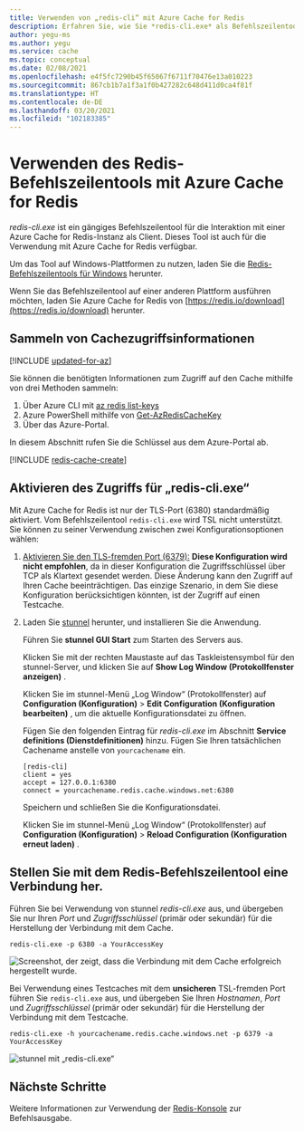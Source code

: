 ```yaml
---
title: Verwenden von „redis-cli“ mit Azure Cache for Redis
description: Erfahren Sie, wie Sie *redis-cli.exe* als Befehlszeilentool für die Interaktion mit einer Azure Cache for Redis-Instanz als Client verwenden.
author: yegu-ms
ms.author: yegu
ms.service: cache
ms.topic: conceptual
ms.date: 02/08/2021
ms.openlocfilehash: e4f5fc7290b45f65067f6711f70476e13a010223
ms.sourcegitcommit: 867cb1b7a1f3a1f0b427282c648d411d0ca4f81f
ms.translationtype: HT
ms.contentlocale: de-DE
ms.lasthandoff: 03/20/2021
ms.locfileid: "102183385"
---
```

# <a name="use-the-redis-command-line-tool-with-azure-cache-for-redis"></a>Verwenden des Redis-Befehlszeilentools mit Azure Cache for Redis

*redis-cli.exe* ist ein gängiges Befehlszeilentool für die Interaktion mit einer Azure Cache for Redis-Instanz als Client. Dieses Tool ist auch für die Verwendung mit Azure Cache for Redis verfügbar.

Um das Tool auf Windows-Plattformen zu nutzen, laden Sie die [Redis-Befehlszeilentools für Windows](https://github.com/MSOpenTech/redis/releases/) herunter. 

Wenn Sie das Befehlszeilentool auf einer anderen Plattform ausführen möchten, laden Sie Azure Cache for Redis von [https://redis.io/download](https://redis.io/download) herunter.

## <a name="gather-cache-access-information"></a>Sammeln von Cachezugriffsinformationen

[!INCLUDE [updated-for-az](../../includes/updated-for-az.md)]

Sie können die benötigten Informationen zum Zugriff auf den Cache mithilfe von drei Methoden sammeln:

1. Über Azure CLI mit [az redis list-keys](/cli/azure/redis#az-redis-list-keys)
2. Azure PowerShell mithilfe von [Get-AzRedisCacheKey](/powershell/module/az.rediscache/Get-AzRedisCacheKey)
3. Über das Azure-Portal.

In diesem Abschnitt rufen Sie die Schlüssel aus dem Azure-Portal ab.

[!INCLUDE [redis-cache-create](../../includes/redis-cache-access-keys.md)]


## <a name="enable-access-for-redis-cliexe"></a>Aktivieren des Zugriffs für „redis-cli.exe“

Mit Azure Cache for Redis ist nur der TLS-Port (6380) standardmäßig aktiviert. Vom Befehlszeilentool `redis-cli.exe` wird TSL nicht unterstützt. Sie können zu seiner Verwendung zwischen zwei Konfigurationsoptionen wählen:

1. [Aktivieren Sie den TLS-fremden Port (6379):](cache-configure.md#access-ports) **Diese Konfiguration wird nicht empfohlen**, da in dieser Konfiguration die Zugriffsschlüssel über TCP als Klartext gesendet werden. Diese Änderung kann den Zugriff auf Ihren Cache beeinträchtigen. Das einzige Szenario, in dem Sie diese Konfiguration berücksichtigen könnten, ist der Zugriff auf einen Testcache.

2. Laden Sie [stunnel](https://www.stunnel.org/downloads.html) herunter, und installieren Sie die Anwendung.

    Führen Sie **stunnel GUI Start** zum Starten des Servers aus.

    Klicken Sie mit der rechten Maustaste auf das Taskleistensymbol für den stunnel-Server, und klicken Sie auf **Show Log Window (Protokollfenster anzeigen)** .

    Klicken Sie im stunnel-Menü „Log Window“ (Protokollfenster) auf **Configuration (Konfiguration)**  > **Edit Configuration (Konfiguration bearbeiten)** , um die aktuelle Konfigurationsdatei zu öffnen.

    Fügen Sie den folgenden Eintrag für *redis-cli.exe* im Abschnitt **Service definitions (Dienstdefinitionen)** hinzu. Fügen Sie Ihren tatsächlichen Cachename anstelle von `yourcachename` ein. 

    ```
    [redis-cli]
    client = yes
    accept = 127.0.0.1:6380
    connect = yourcachename.redis.cache.windows.net:6380
    ```

    Speichern und schließen Sie die Konfigurationsdatei. 
  
    Klicken Sie im stunnel-Menü „Log Window“ (Protokollfenster) auf **Configuration (Konfiguration)**  > **Reload Configuration (Konfiguration erneut laden)** .


## <a name="connect-using-the-redis-command-line-tool"></a>Stellen Sie mit dem Redis-Befehlszeilentool eine Verbindung her.

Führen Sie bei Verwendung von stunnel *redis-cli.exe* aus, und übergeben Sie nur Ihren *Port* und *Zugriffsschlüssel* (primär oder sekundär) für die Herstellung der Verbindung mit dem Cache.

```
redis-cli.exe -p 6380 -a YourAccessKey
```

![Screenshot, der zeigt, dass die Verbindung mit dem Cache erfolgreich hergestellt wurde.](media/cache-how-to-redis-cli-tool/cache-redis-cli-stunnel.png)

Bei Verwendung eines Testcaches mit dem **unsicheren** TSL-fremden Port führen Sie `redis-cli.exe` aus, und übergeben Sie Ihren *Hostnamen*, *Port* und *Zugriffsschlüssel* (primär oder sekundär) für die Herstellung der Verbindung mit dem Testcache.

```
redis-cli.exe -h yourcachename.redis.cache.windows.net -p 6379 -a YourAccessKey
```

![stunnel mit „redis-cli.exe“](media/cache-how-to-redis-cli-tool/cache-redis-cli-non-ssl.png)




## <a name="next-steps"></a>Nächste Schritte

Weitere Informationen zur Verwendung der [Redis-Konsole](cache-configure.md#redis-console) zur Befehlsausgabe.
